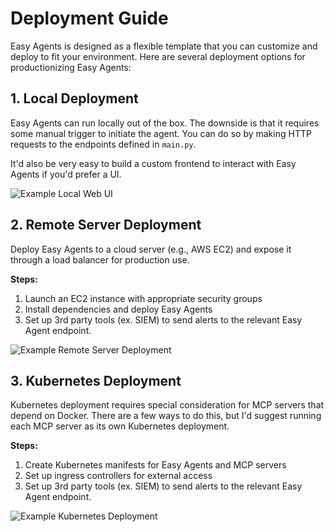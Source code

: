 # Deployment Guide

Easy Agents is designed as a flexible template that you can customize and deploy to fit your environment. Here are several deployment options for productionizing Easy Agents:

## 1. Local Deployment

Easy Agents can run locally out of the box. The downside is that it requires some manual trigger to initiate the agent. You can do so by making HTTP requests to the endpoints defined in `main.py`. 

It'd also be very easy to build a custom frontend to interact with Easy Agents if you'd prefer a UI.

![Example Local Web UI](https://static.kpolley.com/easyagents/example_web_ui.png)

## 2. Remote Server Deployment

Deploy Easy Agents to a cloud server (e.g., AWS EC2) and expose it through a load balancer for production use. 

**Steps:**
1. Launch an EC2 instance with appropriate security groups
2. Install dependencies and deploy Easy Agents
3. Set up 3rd party tools (ex. SIEM) to send alerts to the relevant Easy Agent endpoint. 

![Example Remote Server Deployment](https://static.kpolley.com/easyagents/example_remote_server.png)

## 3. Kubernetes Deployment

Kubernetes deployment requires special consideration for MCP servers that depend on Docker. There are a few ways to do this, but I'd suggest running each MCP server as its own Kubernetes deployment.

**Steps:**
1. Create Kubernetes manifests for Easy Agents and MCP servers
2. Set up ingress controllers for external access
3. Set up 3rd party tools (ex. SIEM) to send alerts to the relevant Easy Agent endpoint. 

![Example Kubernetes Deployment](https://static.kpolley.com/easyagents/example_k8s_deployment.png)